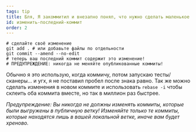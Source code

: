 ```yaml
---
tags: tip
title: Бля, Я закоммитил и внезапно понял, что нужно сделать маленькое изменение!
id: изменить-последний-коммит
order: 2
---
```


```git
# сделайте своё изменение
git add . # или добавьте файлы по отдельности
git commit --amend --no-edit
# теперь ваш последний коммит содержит это изменение!
# ПРЕДУПРЕЖДЕНИЕ: никогда не меняйте опубликованные коммиты!
```

Обычно я это использую, когда коммичу, потом запускаю тесты/сканеры... и угх, я не поставил пробел после знака равно. Так же можно сделать изменения в новом коммите и использовать `rebase -i` чтобы склеить оба коммита вместе, но так в миллион раз быстрее. 

*Предупреждение: Вы никогда не должны изменять коммиты, которые были выгружены в публичную ветку! Изменяйте только те коммиты, которые находятся лишь в вашей локальной ветке, иначе вам будет хреново.*